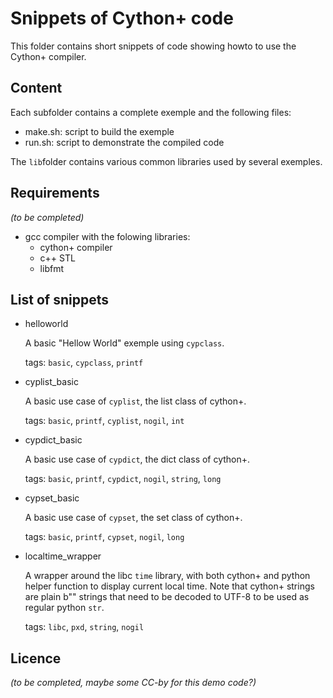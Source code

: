 # Snippets of Cython+ code

This folder contains short snippets of code showing howto to use the Cython+ compiler.


## Content

Each subfolder contains a complete exemple and the following files:

- make.sh: script to build the exemple
- run.sh: script to demonstrate the compiled code

The `lib`folder contains various common libraries used by several exemples.


## Requirements

*(to be completed)*

- gcc compiler with the folowing libraries:
  - cython+ compiler
  - c++ STL
  - libfmt


## List of snippets

- helloworld

  A basic "Hellow World" exemple using `cypclass`.

  tags: `basic`, `cypclass`, `printf`


- cyplist_basic

  A basic use case of `cyplist`, the list class of cython+.

  tags: `basic`, `printf`, `cyplist`, `nogil`, `int`


- cypdict_basic

  A basic use case of `cypdict`, the dict class of cython+.

  tags: `basic`, `printf`, `cypdict`, `nogil`, `string`, `long`


- cypset_basic

  A basic use case of `cypset`, the set class of cython+.

  tags: `basic`, `printf`, `cypset`, `nogil`, `long`


- localtime_wrapper

  A wrapper around the libc `time` library, with both cython+ and python helper function to display current local time. Note that cython+ strings are plain b"" strings that need to be decoded to UTF-8 to be used as regular python `str`.

    tags: `libc`, `pxd`, `string`, `nogil`


## Licence

*(to be completed, maybe some CC-by for this demo code?)*

